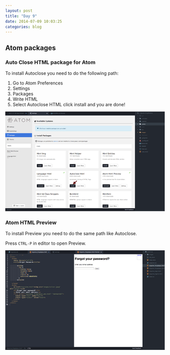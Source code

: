 ```yaml
---
layout: post
title: "Day 9"
date: 2014-07-09 10:03:25
categories: blog
---
```


## Atom packages  

### Auto Close HTML package for Atom

To install Autoclose you need to do the following path:

1. Go to Atom Preferences
2. Settings
3. Packages
4. Write HTML
5. Select Autoclose HTML click install and you are done!

![yo](/images/autoclose_html.png)

### Atom HTML Preview

To install Preview you need to do the same path like Autoclose.

Press `CTRL-P` in editor to open Preview.

![yo](/images/html_preview.png)
